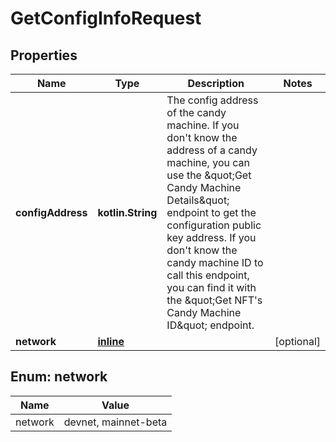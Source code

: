
# GetConfigInfoRequest

## Properties
Name | Type | Description | Notes
------------ | ------------- | ------------- | -------------
**configAddress** | **kotlin.String** | The config address of the candy machine.  If you don&#39;t know the address of a candy machine, you can use the \&quot;Get Candy Machine Details\&quot; endpoint to get the configuration public key address.  If you don&#39;t know the candy machine ID to call this endpoint, you can find it with the \&quot;Get NFT&#39;s Candy Machine ID\&quot; endpoint.  | 
**network** | [**inline**](#Network) |  |  [optional]


<a name="Network"></a>
## Enum: network
Name | Value
---- | -----
network | devnet, mainnet-beta




